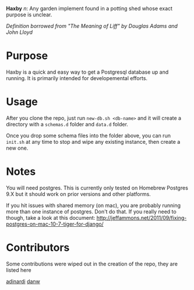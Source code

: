 **Haxby** _n_: Any garden implement found in a potting shed whose exact 
purpose is unclear.

_Definition borrowed from "The Meaning of Liff" by Douglas Adams and 
John Lloyd_

# Purpose
Haxby is a quick and easy way to get a Postgresql database up and running. It
is primarily intended for developemental efforts.

# Usage
After you clone the repo, just run `new-db.sh <db-name>` and it will create
a directory with a `schemas.d` folder and `data.d` folder.

Once you drop some schema files into the folder above, you can run `init.sh` at
any time to stop and wipe any existing instance, then create a new one.

# Notes
You will need postgres. This is currently only tested on Homebrew Postgres 9.X
but it should work on prior versions and other platforms.

If you hit issues with shared memory (on mac), you are probably running more
than one instance of postgres. Don't do that. If you really need to though,
take a look at this document: http://jeffammons.net/2011/09/fixing-postgres-on-mac-10-7-tiger-for-django/

# Contributors
Some contributions were wiped out in the creation of the repo, they are listed
here

[adinardi](https://github.com/adinardi)
[danw](https://github.com/danw)
